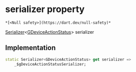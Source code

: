


# serializer property




    *[<Null safety>](https://dart.dev/null-safety)*




[Serializer](https://pub.dev/documentation/built_value/8.1.4/serializer/Serializer-class.html)&lt;[GDeviceActionStatus](../../third_party_yonomi_graphql_schema___generated___schema.docs.schema.gql/GDeviceActionStatus-class.md)> serializer
  







## Implementation

```dart
static Serializer<GDeviceActionStatus> get serializer =>
    _$gDeviceActionStatusSerializer;
```








